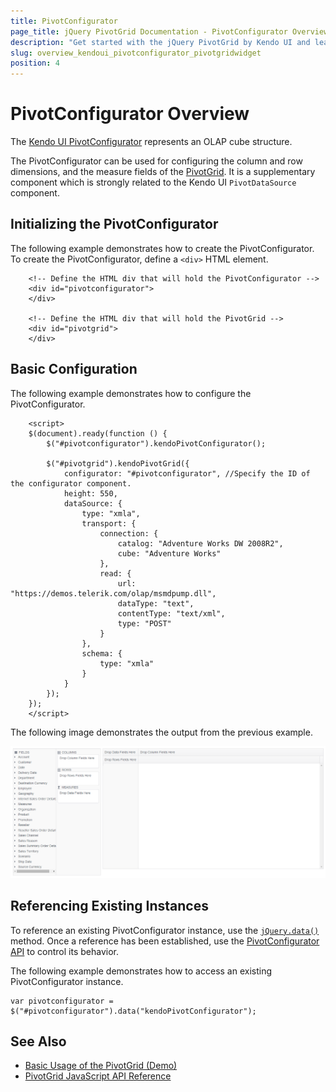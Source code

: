 ```yaml
---
title: PivotConfigurator
page_title: jQuery PivotGrid Documentation - PivotConfigurator Overview
description: "Get started with the jQuery PivotGrid by Kendo UI and learn how to create and configure the Kendo UI PivotGrid Configurator."
slug: overview_kendoui_pivotconfigurator_pivotgridwidget
position: 4
---
```


# PivotConfigurator Overview

The [Kendo UI PivotConfigurator](/api/web/pivotconfigurator) represents an OLAP cube structure.

The PivotConfigurator can be used for configuring the column and row dimensions, and the measure fields of the [PivotGrid](https://demos.telerik.com/kendo-ui/pivotgrid/index). It is a supplementary component which is strongly related to the Kendo UI `PivotDataSource` component.

## Initializing the PivotConfigurator

The following example demonstrates how to create the PivotConfigurator. To create the PivotConfigurator, define a `<div>` HTML element.

        <!-- Define the HTML div that will hold the PivotConfigurator -->
        <div id="pivotconfigurator">
        </div>

        <!-- Define the HTML div that will hold the PivotGrid -->
        <div id="pivotgrid">
        </div>

## Basic Configuration

The following example demonstrates how to configure the PivotConfigurator.

        <script>
        $(document).ready(function () {
            $("#pivotconfigurator").kendoPivotConfigurator();

            $("#pivotgrid").kendoPivotGrid({
                configurator: "#pivotconfigurator", //Specify the ID of the configurator component.
                height: 550,
                dataSource: {
                    type: "xmla",
                    transport: {
                        connection: {
                            catalog: "Adventure Works DW 2008R2",
                            cube: "Adventure Works"
                        },
                        read: {
                            url: "https://demos.telerik.com/olap/msmdpump.dll",
                            dataType: "text",
                            contentType: "text/xml",
                            type: "POST"
                        }
                    },
                    schema: {
                        type: "xmla"
                    }
                }
            });
        });
        </script>

The following image demonstrates the output from the previous example.

![Kendo UI for jQuery PivotConfigurator Overview](../../../images/pivotconfigurator-overview.png)

## Referencing Existing Instances

To reference an existing PivotConfigurator instance, use the [`jQuery.data()`](https://api.jquery.com/jQuery.data/) method. Once a reference has been established, use the [PivotConfigurator API](/api/web/pivotconfigurator) to control its behavior.

The following example demonstrates how to access an existing PivotConfigurator instance.

    var pivotconfigurator = $("#pivotconfigurator").data("kendoPivotConfigurator");

## See Also

* [Basic Usage of the PivotGrid (Demo)](https://demos.telerik.com/kendo-ui/pivotgrid/index)
* [PivotGrid JavaScript API Reference](/api/javascript/ui/pivotgrid)
